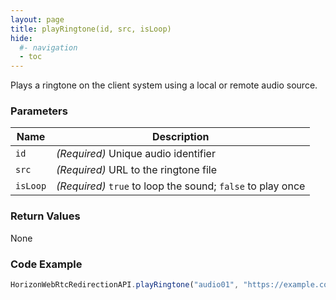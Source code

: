 ```yaml
---
layout: page
title: playRingtone(id, src, isLoop)
hide:
  #- navigation
  - toc
---
```


Plays a ringtone on the client system using a local or remote audio source.

### Parameters

| Name     | Description |
|----------|-------------|
| `id`     | *(Required)* Unique audio identifier |
| `src`    | *(Required)* URL to the ringtone file |
| `isLoop` | *(Required)* `true` to loop the sound; `false` to play once |

### Return Values
None

### Code Example
```js
HorizonWebRtcRedirectionAPI.playRingtone("audio01", "https://example.com/ringtone.mp3", true);
```

